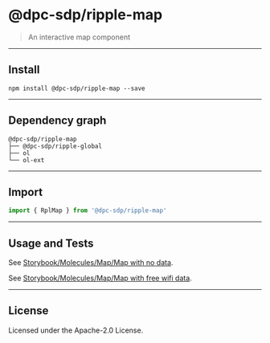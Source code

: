 <!-- GENERATED_DOCS -->
# @dpc-sdp/ripple-map

> An interactive map component

--------------------------------------------------------------------------------

## Install

```shell
npm install @dpc-sdp/ripple-map --save
```

--------------------------------------------------------------------------------

## Dependency graph

```shell
@dpc-sdp/ripple-map
├── @dpc-sdp/ripple-global
├── ol
└── ol-ext
```

--------------------------------------------------------------------------------

## Import

```js
import { RplMap } from '@dpc-sdp/ripple-map'
```

--------------------------------------------------------------------------------

## Usage and Tests

See [Storybook/Molecules/Map/Map with no data](https://ripple.sdp.vic.gov.au/?path=/story/molecules-map--map-with-no-data).

See [Storybook/Molecules/Map/Map with free wifi data](https://ripple.sdp.vic.gov.au/?path=/story/molecules-map--map-with-free-wifi-data).

--------------------------------------------------------------------------------

## License

Licensed under the Apache-2.0 License.

<!-- /GENERATED_DOCS -->
